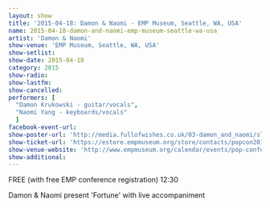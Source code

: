 ```yaml
---
layout: show
title: '2015-04-18: Damon & Naomi - EMP Museum, Seattle, WA, USA'
name: 2015-04-18-damon-and-naomi-emp-museum-seattle-wa-usa
artist: 'Damon & Naomi'
show-venue: 'EMP Museum, Seattle, WA, USA'
show-setlist: 
show-date: 2015-04-18
category: 2015
show-radio: 
show-lastfm: 
show-cancelled: 
performers: [
  "Damon Krukowski - guitar/vocals",
  "Naomi Yang - keyboards/vocals"
  ]
facebook-event-url: 
show-poster-url: 'http://media.fullofwishes.co.uk/03-damon_and_naomi/sleeves/damon-and-naomi-fortune.jpg'
show-ticket-url: 'https://estore.empmuseum.org/store/contacts/popcon2015.asp?from=program'
show-venue-website: 'http://www.empmuseum.org/calendar/events/pop-conference-presents-damon-naomi.aspx'
show-additional: 
---
```

<p>FREE (with free EMP conference registration) 12:30</p><p>Damon & Naomi present 'Fortune' with live accompaniment</p>
